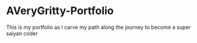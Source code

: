 # AVeryGritty-Portfolio
This is my portfolio as I carve my path along the journey to become a super saiyan coder

